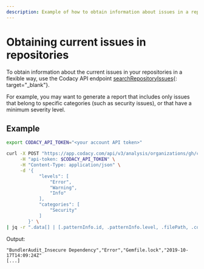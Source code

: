 ```yaml
---
description: Example of how to obtain information about issues in a repository programmatically using the Codacy API endpoint searchRepositoryIssues.
---
```


# Obtaining current issues in repositories

To obtain information about the current issues in your repositories in a flexible way, use the Codacy API endpoint [searchRepositoryIssues](https://app.codacy.com/api/api-docs#searchrepositoryissues){: target="_blank"}.

For example, you may want to generate a report that includes only issues that belong to specific categories (such as security issues), or that have a minimum severity level.

## Example

```bash
export CODACY_API_TOKEN="<your account API token>"

curl -X POST "https://app.codacy.com/api/v3/analysis/organizations/gh/codacy/repositories/codacy-metrics-rubocop/issues/search" \
     -H "api-token: $CODACY_API_TOKEN" \
     -H "Content-Type: application/json" \
     -d '{
            "levels": [
                "Error",
                "Warning",
                "Info"
            ],
            "categories": [
                "Security"
            ]
        }' \
| jq -r ".data[] | [.patternInfo.id, .patternInfo.level, .filePath, .commitInfo.timestamp] | @csv"
```

Output:

```text
"BundlerAudit_Insecure Dependency","Error","Gemfile.lock","2019-10-17T14:09:24Z"
[...]
```
